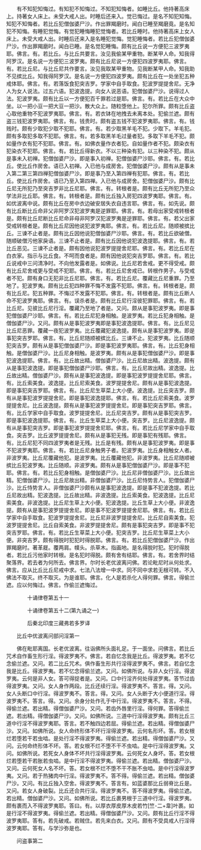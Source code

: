 <!-- { "loadSidebar": true } -->
　　有不知犯知悔过。有知犯不知悔过。不知犯知悔者。如睡比丘。他持著高床上。持著女人床上。未受大戒人出。时睡后还来入。觉已悔过。是名不知犯知悔。知犯不知悔者。若比丘犯僧伽婆尸沙。作出罪羯磨时。闻白已睡至羯磨竟。是名知犯不知悔。有睡犯觉悔。有觉犯睡悔睡犯觉悔者。若比丘睡时。他持著高床上女人床上。未受大戒人出。时睡后还来入是名睡犯觉悔。觉犯睡悔者。若比丘犯僧伽婆尸沙。作出罪羯磨时。闻白已睡。是名觉犯睡悔。颇有比丘说一方便犯三波罗夷耶。佛言。有。若比丘。与比丘共要言。汝见我偷某甲重物。断某甲人命。知我得阿罗汉。是名说一方便犯三波罗夷。颇有比丘尼说一方便犯四波罗夷耶。佛言。有。若比丘尼。与比丘尼共作要言。汝见我取某甲重物。见我断某甲人命。知我助不见摈比丘。知我得阿罗汉。是名说一方便犯四波罗夷。颇有比丘在一处坐犯五种戒体耶。佛言。有。若落饭食犯突吉罗。学家中自手取食。犯波罗提提舍尼。无净人为女人说法。过五六语。犯波逸提。向女人说恶语。犯僧伽婆尸沙。说得过人法。犯波罗夷。颇有比丘以一方便犯百千罪若过是耶。佛言。有。若比丘在大众中坐。以一把小豆一把大豆一把沙。散大众上。随粒堕他上。犯尔所罪。颇有比丘盗心取他重物不犯波罗夷耶。佛言。有。若衣钵在地拽去未离本处。犯偷兰遮。颇有盗三钱犯波罗夷耶。佛言。有。钱贵时。颇有盗五钱不犯波罗夷耶。佛言。有。钱贱时。颇有少取犯少取不犯耶。佛言。有。若少取黑羊毛不犯。少取下。羊毛犯。颇有多取犯多取不犯耶。佛言。有。若多取黑羊毛过量者犯。多取下羊毛不犯。颇如量作衣有犯不犯耶。佛言。有。如佛衣量作衣者犯。自如量作者不犯。颇染衣有犯染衣不犯耶。佛言。有。若比丘得新衣。不以三种染有犯。以三种染不犯。颇从是事未入初禅。犯僧伽婆尸沙。即是事入初禅。犯僧伽婆尸沙耶。佛言。有。若比丘。使比丘作房舍。语已入初禅。入已他与成房舍。犯僧伽婆尸沙。颇有从是事未入第二第三第四禅犯僧伽婆尸沙。即是事乃至入第四禅有犯耶。佛言。有。若比丘。使比丘作房舍。语已乃至入第四禅。入已他与成房舍。犯僧伽婆尸沙。颇有比丘尼无所犯乃至突吉罗非比丘尼耶。佛言。有。转根者是。颇有比丘无所犯乃至众学法非比丘耶。佛言。有。转根者是。颇有比丘独入房犯四波罗夷耶。佛言。有。如优波离中说。颇有比丘在房中衣边破安居失衣自违言耶。佛言。有。如先说。颇有比丘断比丘命非父非阿罗汉犯波罗夷是逆罪耶。佛言。有。若母出家受戒转根者是。颇有比丘尼断比丘尼命非母非阿罗汉犯波罗夷是逆罪耶。佛言。有。若父出家受戒转根者是。颇有比丘尼因他说犯波罗夷耶。佛言。有。若比丘尼。随顺被摈比丘。三谏不止者是。颇有比丘因他说犯僧伽婆尸沙耶。佛言。有。若比丘欲破僧。随顺破僧污他家戾语。三谏不止者是。颇有比丘因他说犯波逸提耶。佛言。有。若比丘恶见。三谏不止者是。颇有因他说犯波罗提提舍尼耶。佛言。有。若比丘尼在白衣家。指示与比丘食。不呵而食者是。颇有因他说犯突吉罗耶。佛言。有。若比丘说戒中三问清净时。不向他发露者是。如佛说。比丘尼若舍戒。更不得受戒。颇有比丘尼舍戒更与受戒不犯耶。佛言。有。若比丘尼舍戒已。转根作男子。与受戒者不犯。颇有身口无犯非比丘尼耶。佛言。有。若比丘尼。覆藏比丘尼重罪。乃至地了。犯波罗夷。颇有比丘犯四种罪不悔不发露不犯耶。佛言。有。转根者是。颇有比丘尼。犯五种罪。不悔过不发露不犯耶。佛言。有。转根者是。颇有比丘断人命不犯波罗夷耶。佛言。有。误杀者是。颇有比丘尼行淫彼犯罪耶。佛言。有。若比丘尼。见彼比丘尼行淫。覆藏乃至地了者是。又问。颇从是事犯波罗夷。即是事犯僧伽婆尸沙耶。佛言。有。若比丘尼犯身相触。是波罗夷。若比丘犯身相触。是僧伽婆尸沙。又问。颇有从是事犯波罗夷即是事犯波逸提耶。佛言。有。比丘尼见比丘尼恶罪。覆藏一夜犯波罗夷。比丘覆藏犯波逸提。颇有从是事犯波罗夷。即是事犯突吉罗耶。佛言。有。比丘尼随顺被摈比丘。三谏不止。犯波罗夷。比丘随顺犯突吉罗。颇有从是事犯僧伽婆尸沙。即是事犯波罗夷耶。佛言。有。比丘犯身相触。是僧伽婆尸沙。比丘尼身相触。是波罗夷。颇有从是事犯僧伽婆尸沙。即是事犯波逸提耶。佛言。有。比丘故出精。僧伽婆尸沙。比丘尼故出精。波逸提。颇有从是事犯波逸提。即是事犯僧伽婆尸沙耶。佛言。有。比丘尼故出精。波逸提。比丘故出精。僧伽婆尸沙。颇有从是事犯波逸提。即是事犯波罗提提舍尼耶。佛言。有。比丘索美食。波逸提。比丘尼索美食。波罗提提舍尼。颇有从是事犯波逸提。即是事犯突吉罗耶。佛言。有。比丘尼生草菜上大小便。波逸提。比丘突吉罗。颇有从是事犯波罗提提舍尼。即是事犯波逸提耶。佛言。有。若比丘尼索美食。波罗提提舍尼。比丘波逸提。颇有从是事犯波罗提提舍尼。即是事犯突吉罗耶。佛言。有。比丘学家中自手取食。波罗提提舍尼。比丘尼突吉罗。颇有从是事犯突吉罗。即是事犯波逸提耶。佛言。有。比丘生草菜上大小便。突吉罗。比丘尼波逸提。颇有从是事犯突吉罗。即是事犯波罗提提舍尼耶。佛言。有。若比丘尼学家中自手取食。突吉罗。比丘波罗提提舍尼。颇有从是事犯无残。即是事犯有残耶。佛言。有。比丘尼犯不同四波罗夷者是无残。比丘是有残。颇有从是事犯波罗夷。即是事不犯波罗夷耶。佛言。有。若比丘尼身触男子者。犯波罗夷。比丘身相触女人者。非波罗夷。比丘尼覆藏他犯。是波罗夷。比丘覆藏他犯。非波罗夷。比丘尼随顺被摈比丘犯波罗夷。比丘随顺。非波罗夷。颇有从是事犯僧伽婆尸沙。即是事不犯耶。佛言。有。若比丘犯身相触。是僧伽婆尸沙。比丘尼非僧伽婆尸沙。比丘故出精。犯僧伽婆尸沙。比丘尼故出精。非僧伽婆尸沙。比丘尼恃势言人。犯僧伽婆尸沙。比丘恃势言人。非僧伽婆尸沙颇有从是事犯波逸提。即是事不犯波逸提。若比丘尼故出精。犯波逸提。比丘故出精。非波逸提。比丘索美食。犯波逸提。比丘尼索美食。非波逸提。比丘尼生草上大小便。犯波逸提。比丘生草上大小便。非波逸提。颇有从是事犯波罗提提舍尼。即是事不犯波罗提提舍尼耶。佛言。有。若比丘学家中自手取食。犯波罗提提舍尼。比丘尼非波罗提提舍尼。比丘尼自索美食。犯波罗提提舍尼。比丘自索美食。非波罗提提舍尼。颇有是事犯突吉罗。即是事不犯突吉罗耶。佛言。有。若比丘生草菜上大小便。犯突吉罗。比丘尼生草菜上大小便。非突吉罗。颇有得脱时犯犯时得脱耶。佛言。有。若比丘犯僧伽婆尸沙。作出罪羯磨时。著革屣。覆两肩。幞头。杀草木。指画地。是名得脱时犯。犯时得脱者。若比丘污他家时转根。是名犯时得脱。颇有舍有结耶。佛言。有。若舍界时结聚落界。若去者为何所去。佛言界。尔时长老优波离问佛。若论毗尼时从何处求。佛言。应从比丘比丘尼戒中求。七法八法增一中求。同不同中求若无根可转。不入佛法不取灭。终不取灭。为是谁耶。佛言。化人是若杀化人得何罪。佛言。得偷兰遮。应以何悔过。佛言。作偷兰遮悔过。

　　　　十诵律卷第五十一



　　　　十诵律卷第五十二(第九诵之一)

　　　　后秦北印度三藏弗若多罗译

　　比丘中优波离问部问淫第一

　　佛在毗耶离国。长老优波离。往诣佛所头面礼足。于一面坐。问佛言。若比丘咒术自作畜生形行淫。得波罗夷不。佛言。若自忆念我是比丘。得波罗夷。若不忆念偷兰遮。又问。若二比丘咒术。俱作畜生形共行淫得波罗夷不。佛言。若自忆念我是比丘。得波罗夷。若不忆念得偷兰遮。又问。如佛所说。与非人女行淫。得波罗夷。云何是非人女。答可得捉者是。又问。口中行淫齐何处得波罗夷。答节过齿得波罗夷。又问。女人身作两段。比丘还续行淫。得波罗夷不。答言。得。又问。女人头断口中行淫。得波罗夷不。答言。得。又问。女人头断于大小便道行淫。得波罗夷不。答言。得。又问。余身分处作孔于中行淫。得波罗夷不。答言。不得。得偷兰遮。若出精。得僧伽婆尸沙。又问。若齿外唇里行淫。得何罪。答得偷兰遮。若出精。得僧伽婆尸沙。又问。如佛所说。三道中行淫得波罗夷。颇有比丘三道中行淫不得波罗夷耶。答言。若不触四边若屈。得偷兰遮。若出精。得僧伽婆尸沙。又问。如佛所说。女人命终形体不坏行淫得波罗夷。云何名形坏。答。若女根烂若堕若干若虫啮。是处行淫不得波罗夷。得偷兰遮。若出精。得僧伽婆尸沙。又问。云何命终形体不坏。答。若女根不烂不堕不干不虫啮。是中行淫得波罗夷。又问。如佛所说。若死女人身体不坏共行淫得波罗夷。云何死女人身坏。答。若女根烂若堕若干若胀若虫啮。是中行淫不得波罗夷。得偷兰遮。若出精。僧伽婆尸沙。又问。云何死女人名不坏。答。若女根不烂不堕不干不胀不虫啮。是中行淫得波罗夷。又问。若于热猪肉中行淫。得波罗夷不。答不得。得偷兰遮。若出精。僧伽婆尸沙。又问。有比丘独入空舍。得波罗夷不。答言有。如蓝婆那比丘弱脊比丘是。又问。若女人身破裂。比丘还合共行淫。得波罗夷不。答不得波罗夷。得偷兰遮。若出精。僧伽婆尸沙。又问。如佛所说。若比丘裹男根于三道中行淫。得波罗夷。颇有裹而入不得波罗夷耶。答曰。有。以厚衣厚皮厚木皮若竹[竺-二+韋]叶裹。如是行淫不得波罗夷。得偷兰遮。若出精。得僧伽婆尸沙。又问。颇有比丘行淫不得波罗夷耶。答有。若先破戒。若贼住。若先来白衣。又问。颇有不受具戒人行淫得波罗夷耶。答有。与学沙弥是也。

　　问盗事第二

